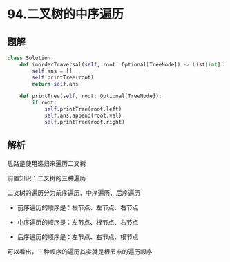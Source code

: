 # 94.二叉树的中序遍历

## 题解

```python
class Solution:
    def inorderTraversal(self, root: Optional[TreeNode]) -> List[int]:
        self.ans = []
        self.printTree(root)
        return self.ans

    def printTree(self, root: Optional[TreeNode]):
        if root:
            self.printTree(root.left)
            self.ans.append(root.val)
            self.printTree(root.right)
```

## 解析

思路是使用递归来遍历二叉树

前置知识：二叉树的三种遍历

二叉树的遍历分为前序遍历、中序遍历、后序遍历

+ 前序遍历的顺序是：根节点、左节点、右节点

+ 中序遍历的顺序是：左节点、根节点、右节点

+ 后序遍历的顺序是：左节点、右节点、根节点

可以看出，三种顺序的遍历其实就是根节点的遍历顺序
